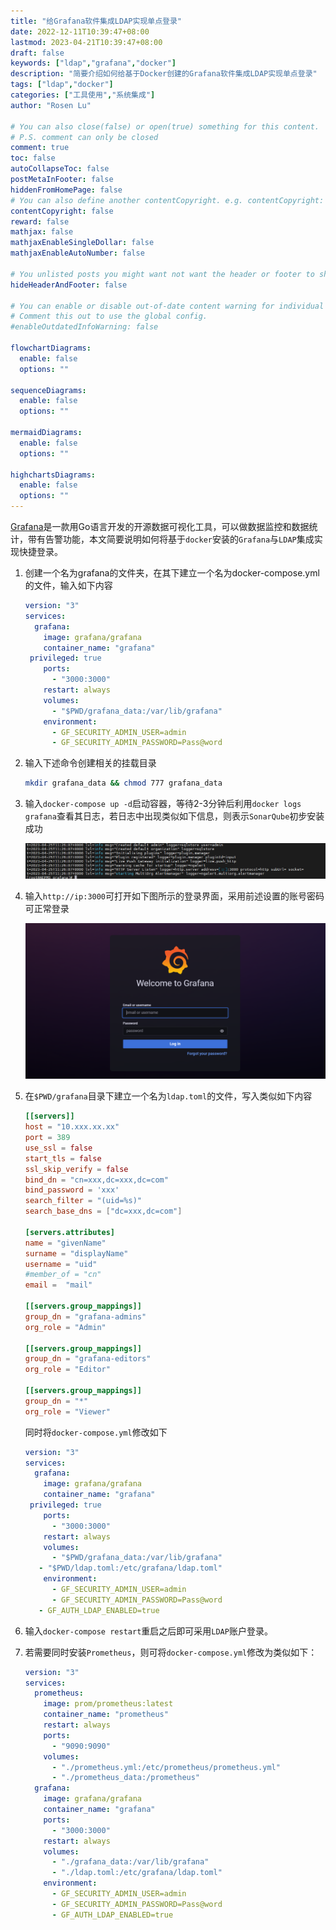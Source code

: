 ```yaml
---
title: "给Grafana软件集成LDAP实现单点登录"
date: 2022-12-11T10:39:47+08:00
lastmod: 2023-04-21T10:39:47+08:00
draft: false
keywords: ["ldap","grafana","docker"]
description: "简要介绍如何给基于Docker创建的Grafana软件集成LDAP实现单点登录"
tags: ["ldap","docker"]
categories: ["工具使用","系统集成"]
author: "Rosen Lu"

# You can also close(false) or open(true) something for this content.
# P.S. comment can only be closed
comment: true
toc: false
autoCollapseToc: false
postMetaInFooter: false
hiddenFromHomePage: false
# You can also define another contentCopyright. e.g. contentCopyright: "This is another copyright."
contentCopyright: false
reward: false
mathjax: false
mathjaxEnableSingleDollar: false
mathjaxEnableAutoNumber: false

# You unlisted posts you might want not want the header or footer to show
hideHeaderAndFooter: false

# You can enable or disable out-of-date content warning for individual post.
# Comment this out to use the global config.
#enableOutdatedInfoWarning: false

flowchartDiagrams:
  enable: false
  options: ""

sequenceDiagrams: 
  enable: false
  options: ""

mermaidDiagrams: 
  enable: false
  options: ""

highchartsDiagrams: 
  enable: false
  options: ""
---
```


[Grafana](https://grafana.com/)是一款用Go语言开发的开源数据可视化工具，可以做数据监控和数据统计，带有告警功能，本文简要说明如何将基于`docker`安装的`Grafana`与`LDAP`集成实现快捷登录。

<!--more-->

1. 创建一个名为grafana的文件夹，在其下建立一个名为docker-compose.yml的文件，输入如下内容

   ```yaml
   version: "3"
   services:
     grafana:
       image: grafana/grafana
       container_name: "grafana"
   	privileged: true
       ports:
         - "3000:3000"
       restart: always
       volumes:
         - "$PWD/grafana_data:/var/lib/grafana"
       environment:
         - GF_SECURITY_ADMIN_USER=admin
         - GF_SECURITY_ADMIN_PASSWORD=Pass@word
   ```

2. 输入下述命令创建相关的挂载目录

   ```bash
   mkdir grafana_data && chmod 777 grafana_data
   ```

3. 输入`docker-compose up -d`启动容器，等待2-3分钟后利用`docker logs grafana`查看其日志，若日志中出现类似如下信息，则表示`SonarQube`初步安装成功

    ![docker中启动grafana成功](/blog_img/ldap/add-ldap-support-for-grafana/grafana-docker-start-success-log.png "docker中启动grafana成功") 

4. 输入`http://ip:3000`可打开如下图所示的登录界面，采用前述设置的账号密码可正常登录

    ![grafana登录页](/blog_img/ldap/add-ldap-support-for-grafana/grafana-login-page.png "grafana登录页") 

5. 在`$PWD/grafana`目录下建立一个名为`ldap.toml`的文件，写入类似如下内容

   ```toml
   [[servers]]
   host = "10.xxx.xx.xx"
   port = 389
   use_ssl = false
   start_tls = false
   ssl_skip_verify = false
   bind_dn = "cn=xxx,dc=xxx,dc=com"
   bind_password = 'xxx'
   search_filter = "(uid=%s)"
   search_base_dns = ["dc=xxx,dc=com"]
   
   [servers.attributes]
   name = "givenName"
   surname = "displayName"
   username = "uid"
   #member_of = "cn"
   email =  "mail"
   
   [[servers.group_mappings]]
   group_dn = "grafana-admins"
   org_role = "Admin"
   
   [[servers.group_mappings]]
   group_dn = "grafana-editors"
   org_role = "Editor"
   
   [[servers.group_mappings]]
   group_dn = "*"
   org_role = "Viewer"
   ```

   同时将`docker-compose.yml`修改如下 

   ```yaml
   version: "3"
   services:
     grafana:
       image: grafana/grafana
       container_name: "grafana"
   	privileged: true
       ports:
         - "3000:3000"
       restart: always
       volumes:
         - "$PWD/grafana_data:/var/lib/grafana"
   	  - "$PWD/ldap.toml:/etc/grafana/ldap.toml"
       environment:
         - GF_SECURITY_ADMIN_USER=admin
         - GF_SECURITY_ADMIN_PASSWORD=Pass@word
   	  - GF_AUTH_LDAP_ENABLED=true
   ```

6. 输入`docker-compose restart`重启之后即可采用`LDAP`账户登录。

7. 若需要同时安装`Prometheus`，则可将`docker-compose.yml`修改为类似如下：

   ```yaml
   version: "3"
   services:
     prometheus:
       image: prom/prometheus:latest
       container_name: "prometheus"
       restart: always
       ports:
         - "9090:9090"
       volumes:
         - "./prometheus.yml:/etc/prometheus/prometheus.yml"
         - "./prometheus_data:/prometheus"
     grafana:
       image: grafana/grafana
       container_name: "grafana"
       ports:
         - "3000:3000"
       restart: always
       volumes:
         - "./grafana_data:/var/lib/grafana"
         - "./ldap.toml:/etc/grafana/ldap.toml"
       environment:
         - GF_SECURITY_ADMIN_USER=admin
         - GF_SECURITY_ADMIN_PASSWORD=Pass@word
         - GF_AUTH_LDAP_ENABLED=true
   ```

   